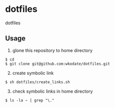 dotfiles
========

dotfiles

## Usage

1. glone this repository to home directory

```
$ cd
$ git clone git@github.com:wkodate/dotfiles.git
```

2. create symbolic link

```
$ sh dotfiles/create_links.sh
```

3. check symbolic links in home directory

```
$ ls -la ~ | grep "\."
```
